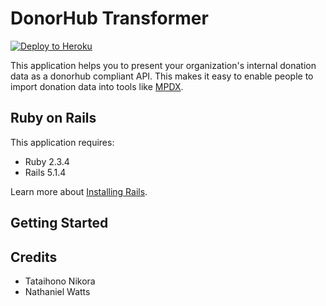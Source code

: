 DonorHub Transformer
================

[![Deploy to Heroku](https://www.herokucdn.com/deploy/button.png)](https://heroku.com/deploy)

This application helps you to present your organization's internal donation data as a donorhub compliant API. This makes it easy to enable people to import donation data into tools like [MPDX](https://mpdx.org).

Ruby on Rails
-------------

This application requires:

- Ruby 2.3.4
- Rails 5.1.4

Learn more about [Installing Rails](http://railsapps.github.io/installing-rails.html).

Getting Started
---------------


Credits
-------
- Tataihono Nikora
- Nathaniel Watts
